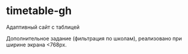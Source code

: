 # timetable-gh
Адаптивный сайт с таблицей 

Дополнительное задание (фильтрация по школам), реализовано при ширине экрана <768px.
